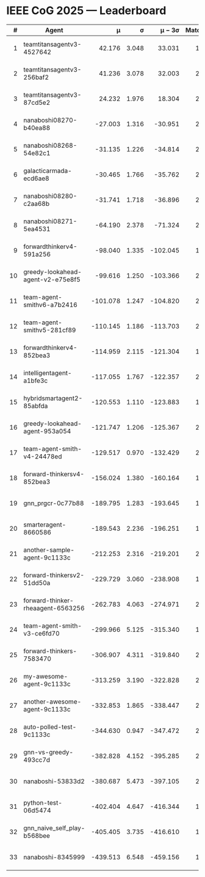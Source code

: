 # IEEE CoG 2025 — Leaderboard

| # | Agent | μ | σ | μ − 3σ | Matches | Updated |
|---:|---|---:|---:|---:|---:|---|
| 1 | teamtitansagentv3-4527642 | 42.176 | 3.048 | 33.031 | 1940 | 2025-09-01 11:38 |
| 2 | teamtitansagentv3-256baf2 | 41.236 | 3.078 | 32.003 | 2398 | 2025-09-01 11:38 |
| 3 | teamtitansagentv3-87cd5e2 | 24.232 | 1.976 | 18.304 | 2038 | 2025-09-01 11:38 |
| 4 | nanaboshi08270-b40ea88 | -27.003 | 1.316 | -30.951 | 2300 | 2025-09-01 11:38 |
| 5 | nanaboshi08268-54e82c1 | -31.135 | 1.226 | -34.814 | 2320 | 2025-09-01 11:38 |
| 6 | galacticarmada-ecd6ae8 | -30.465 | 1.766 | -35.762 | 2000 | 2025-09-01 11:38 |
| 7 | nanaboshi08280-c2aa68b | -31.741 | 1.718 | -36.896 | 2260 | 2025-09-01 11:38 |
| 8 | nanaboshi08271-5ea4531 | -64.190 | 2.378 | -71.324 | 2180 | 2025-09-01 11:38 |
| 9 | forwardthinkerv4-591a256 | -98.040 | 1.335 | -102.045 | 1670 | 2025-09-01 11:38 |
| 10 | greedy-lookahead-agent-v2-e75e8f5 | -99.616 | 1.250 | -103.366 | 2608 | 2025-09-01 11:38 |
| 11 | team-agent-smithv6-a7b2416 | -101.078 | 1.247 | -104.820 | 2400 | 2025-09-01 11:38 |
| 12 | team-agent-smithv5-281cf89 | -110.145 | 1.186 | -113.703 | 2240 | 2025-09-01 11:38 |
| 13 | forwardthinkerv4-852bea3 | -114.959 | 2.115 | -121.304 | 1910 | 2025-09-01 11:38 |
| 14 | intelligentagent-a1bfe3c | -117.055 | 1.767 | -122.357 | 2014 | 2025-09-01 11:38 |
| 15 | hybridsmartagent2-85abfda | -120.553 | 1.110 | -123.883 | 1730 | 2025-09-01 11:38 |
| 16 | greedy-lookahead-agent-953a054 | -121.747 | 1.206 | -125.367 | 2528 | 2025-09-01 11:38 |
| 17 | team-agent-smith-v4-24478ed | -129.517 | 0.970 | -132.429 | 2120 | 2025-09-01 11:38 |
| 18 | forward-thinkersv4-852bea3 | -156.024 | 1.380 | -160.164 | 1688 | 2025-09-01 11:38 |
| 19 | gnn_prgcr-0c77b88 | -189.795 | 1.283 | -193.645 | 1900 | 2025-09-01 11:38 |
| 20 | smarteragent-8660586 | -189.543 | 2.236 | -196.251 | 1920 | 2025-09-01 11:38 |
| 21 | another-sample-agent-9c1133c | -212.253 | 2.316 | -219.201 | 2320 | 2025-09-01 11:38 |
| 22 | forward-thinkersv2-51dd50a | -229.729 | 3.060 | -238.908 | 1980 | 2025-09-01 11:38 |
| 23 | forward-thinker-rheaagent-6563256 | -262.783 | 4.063 | -274.971 | 2300 | 2025-09-01 11:38 |
| 24 | team-agent-smith-v3-ce6fd70 | -299.966 | 5.125 | -315.340 | 1920 | 2025-09-01 11:38 |
| 25 | forward-thinkers-7583470 | -306.907 | 4.311 | -319.840 | 2280 | 2025-09-01 11:38 |
| 26 | my-awesome-agent-9c1133c | -313.259 | 3.190 | -322.828 | 2320 | 2025-09-01 11:38 |
| 27 | another-awesome-agent-9c1133c | -332.853 | 1.865 | -338.447 | 2400 | 2025-09-01 11:38 |
| 28 | auto-polled-test-9c1133c | -344.630 | 0.947 | -347.472 | 2440 | 2025-09-01 11:38 |
| 29 | gnn-vs-greedy-493cc7d | -382.828 | 4.152 | -395.285 | 2120 | 2025-09-01 11:38 |
| 30 | nanaboshi-53833d2 | -380.687 | 5.473 | -397.105 | 2040 | 2025-09-01 11:38 |
| 31 | python-test-06d5474 | -402.404 | 4.647 | -416.344 | 1680 | 2025-09-01 11:38 |
| 32 | gnn_naive_self_play-b568bee | -405.405 | 3.735 | -416.610 | 1320 | 2025-09-01 11:38 |
| 33 | nanaboshi-8345999 | -439.513 | 6.548 | -459.156 | 1980 | 2025-09-01 11:38 |
